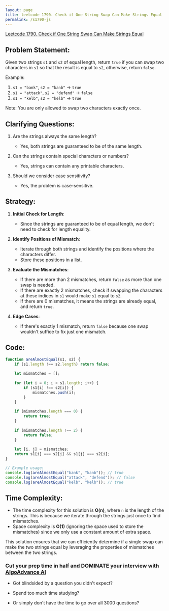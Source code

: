 ```yaml
---
layout: page
title: leetcode 1790. Check if One String Swap Can Make Strings Equal
permalink: /s1790-js
---
```

[Leetcode 1790. Check if One String Swap Can Make Strings Equal](https://algoadvance.github.io/algoadvance/l1790)
## Problem Statement:

Given two strings `s1` and `s2` of equal length, return `true` if you can swap two characters in `s1` so that the result is equal to `s2`, otherwise, return `false`.

Example:
1. `s1 = "bank"`, `s2 = "kanb"` -> `true`
2. `s1 = "attack"`, `s2 = "defend"` -> `false`
3. `s1 = "kelb"`, `s2 = "kelb"` -> `true`

Note: You are only allowed to swap two characters exactly once.

## Clarifying Questions:

1. Are the strings always the same length?
   - Yes, both strings are guaranteed to be of the same length.
   
2. Can the strings contain special characters or numbers?
   - Yes, strings can contain any printable characters.

3. Should we consider case sensitivity?
   - Yes, the problem is case-sensitive.

## Strategy:

1. **Initial Check for Length**:
   - Since the strings are guaranteed to be of equal length, we don't need to check for length equality.

2. **Identify Positions of Mismatch**:
   - Iterate through both strings and identify the positions where the characters differ. 
   - Store these positions in a list.

3. **Evaluate the Mismatches**:
   - If there are more than 2 mismatches, return `false` as more than one swap is needed.
   - If there are exactly 2 mismatches, check if swapping the characters at these indices in `s1` would make `s1` equal to `s2`.
   - If there are 0 mismatches, it means the strings are already equal, and return `true`.

4. **Edge Cases**:
   - If there's exactly 1 mismatch, return `false` because one swap wouldn't suffice to fix just one mismatch.

## Code:

```javascript
function areAlmostEqual(s1, s2) {
    if (s1.length !== s2.length) return false;
    
    let mismatches = [];
    
    for (let i = 0; i < s1.length; i++) {
        if (s1[i] !== s2[i]) {
            mismatches.push(i);
        }
    }
    
    if (mismatches.length === 0) {
        return true;
    }
    
    if (mismatches.length !== 2) {
        return false;
    }
    
    let [i, j] = mismatches;
    return s1[i] === s2[j] && s1[j] === s2[i];
}

// Example usage:
console.log(areAlmostEqual("bank", "kanb")); // true
console.log(areAlmostEqual("attack", "defend")); // false
console.log(areAlmostEqual("kelb", "kelb")); // true
```

## Time Complexity:
- The time complexity for this solution is **O(n)**, where `n` is the length of the strings. This is because we iterate through the strings just once to find mismatches.
- Space complexity is **O(1)** (ignoring the space used to store the mismatches) since we only use a constant amount of extra space.

This solution ensures that we can efficiently determine if a single swap can make the two strings equal by leveraging the properties of mismatches between the two strings.


### Cut your prep time in half and DOMINATE your interview with [AlgoAdvance AI](https://algoAdvance.com)

- Got blindsided by a question you didn't expect?

- Spend too much time studying?

- Or simply don't have the time to go over all 3000 questions?

